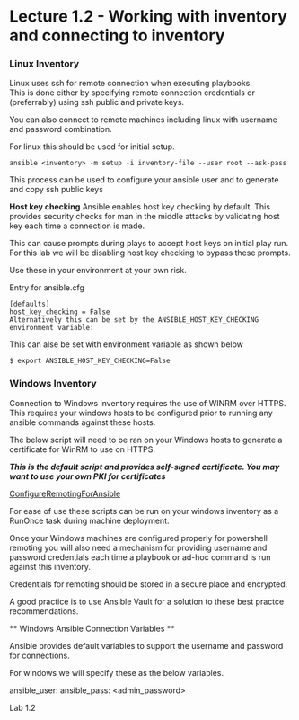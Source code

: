 # Lecture 1.2 - Working with inventory and connecting to inventory

### Linux Inventory

Linux uses ssh for remote connection when executing playbooks.<br>
This is done either by specifying remote connection credentials or (preferrably) using ssh public and private keys.<br>

You can also connect to remote machines including linux with username and password combination.

For linux this should be used for initial setup.

```
ansible <inventory> -m setup -i inventory-file --user root --ask-pass
```

This process can be used to configure your ansible user and to generate and copy ssh public keys

**Host key checking**
Ansible enables host key checking by default. This provides security checks for man in the middle attacks by validating host key each time a connection is made.

This can cause prompts during plays to accept host keys on initial play run. For this lab we will be disabling host key checking to bypass these prompts.

Use these in your environment at your own risk.

Entry for ansible.cfg

```
[defaults]
host_key_checking = False
Alternatively this can be set by the ANSIBLE_HOST_KEY_CHECKING environment variable:
```
This can alse be set with environment variable as shown below

```
$ export ANSIBLE_HOST_KEY_CHECKING=False
```
### Windows Inventory

Connection to Windows inventory requires the use of WINRM over HTTPS.<br>
This requires your windows hosts to be configured prior to running any ansible commands against these hosts.<br>

The below script will need to be ran on your Windows hosts to generate a certificate for WinRM to use on HTTPS.

___This is the default script and provides self-signed certificate. You may want to use your own PKI for certificates___

[ConfigureRemotingForAnsible](https://raw.githubusercontent.com/ansible/ansible/devel/examples/scripts/ConfigureRemotingForAnsible.ps1)

For ease of use these scripts can be run on your windows inventory as a RunOnce task during machine deployment.

Once your Windows machines are configured properly for powershell remoting you will also need a mechanism for providing username and password credentials each time a playbook or ad-hoc command is run against this inventory.

Credentials for remoting should be stored in a secure place and encrypted.

A good practice is to use Ansible Vault for a solution to these best practce recommendations.

** Windows Ansible Connection Variables **

Ansible provides default variables to support the username and password for connections.

For windows we will specify these as the below variables.

ansible_user: <administrator>
ansible_pass: <admin_password>



Lab 1.2
